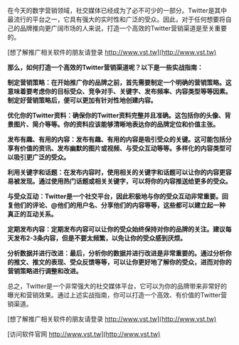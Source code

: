 在今天的数字营销领域，社交媒体已经成为了必不可少的一部分。Twitter是其中最流行的平台之一，它具有强大的实时性和广泛的受众。因此，对于任何想要将自己的品牌推向更广阔市场的人来说，打造一个高效的Twitter营销渠道是至关重要的。

[想了解推广相关软件的朋友请登录 http://www.vst.tw](http://www.vst.tw)

**那么，如何打造一个高效的Twitter营销渠道呢？以下是一些实战指南：**

**制定营销策略：在开始推广你的品牌之前，首先需要制定一个明确的营销策略。这意味着要考虑你的目标受众、竞争对手、关键字、发布频率、内容类型等等因素。制定好营销策略后，便可以更加有针对性地创建内容。**

**优化你的Twitter资料：确保你的Twitter资料完整并且准确。这包括你的头像、背景图片、简介等等。你的资料应该能够清晰地表达你的品牌定位和价值主张。**

**发布有趣、有用的内容：发布有趣、有用的内容是吸引受众的关键。这可能包括分享有价值的资讯、发布幽默的图片或视频、与受众互动等等。多样化的内容类型可以吸引更广泛的受众。**

**利用关键字和话题：在发布内容时，使用相关的关键字和话题可以让你的内容更容易被发现。通过使用热门话题或相关关键字，可以将你的内容推送给更多的受众。**

**与受众互动：Twitter是一个社交平台，因此积极地与你的受众互动非常重要。回复他们的评论、@他们的用户名、分享他们的内容等等，这些都可以建立起一种真正的互动关系。**

**定期发布内容：定期发布内容可以让你的受众始终保持对你的品牌的关注。建议每天发布2-3条内容，但是不要太频繁，以免让你的受众感到厌烦。**

**分析数据并进行改进：最后，分析你的数据并进行改进是非常重要的。通过分析你的推文、推文的表现、受众反馈等等，可以让你更好地了解你的受众，进而对你的营销策略进行调整和改进。**

总之，Twitter是一个非常强大的社交媒体平台，它可以为你的品牌带来非常好的曝光和营销效果。通过上述实战指南，你可以打造一个高效、有价值的Twitter营销渠道。

[想了解推广相关软件的朋友请登录 http://www.vst.tw](http://www.vst.tw)


[访问软件官网 http://www.vst.tw](http://www.vst.tw)
